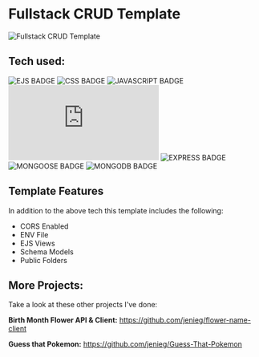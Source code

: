 # Fullstack CRUD Template

![Fullstack CRUD Template](/readmeimg/img2.png)

## Tech used: 
![EJS BADGE](https://img.shields.io/static/v1?label=|&message=EJS&color=5a5a5a&style=flat&logo=EJS) 
![CSS BADGE](https://img.shields.io/static/v1?label=|&message=CSS3&color=5a5a5a&style=flat&logo=css3) 
![JAVASCRIPT BADGE](https://img.shields.io/static/v1?label=|&message=JAVASCRIPT&color=5a5a5a&style=flat&logo=javascript)
![NODE.JS BADGE](https://img.shields.io/static/v1?label=|&message=NODE&color=5a5a5a&style=flat&logo=node.js)
![EXPRESS BADGE](https://img.shields.io/static/v1?label=|&message=EXPRESS&color=5a5a5a&style=flat&logo=express)
![MONGOOSE BADGE](https://img.shields.io/static/v1?label=|&message=MONGOOSE&color=5a5a5a&style=flat&logo=mongoose) 
![MONGODB BADGE](https://img.shields.io/static/v1?label=|&message=MONGODB&color=5a5a5a&style=flat&logo=mongodb) 



## Template Features

In addition to the above tech this template includes the following:

- CORS Enabled
- ENV File
- EJS Views
- Schema Models
- Public Folders

## More Projects:

Take a look at these other projects I've done:

**Birth Month Flower API & Client:** https://github.com/jenieg/flower-name-client

**Guess that Pokemon:** https://github.com/jenieg/Guess-That-Pokemon
